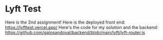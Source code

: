 # Lyft Test
Here is the 2nd assignment!
Here is the deployed front end: https://lyfttest.vercel.app/
Here's the code for my solution and the backend: https://github.com/galosandoval/backend/blob/main/lyft/lyft-router.js
